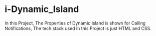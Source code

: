 # i-Dynamic_Island
In this Project, The Properties of Dynamic Island is shown for Calling Notifications, The tech stack used in this Project is just HTML and CSS.
